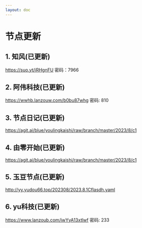 ```yaml
---
layout: doc
---
```

# 节点更新

## 1. 知风(已更新)

https://suo.yt/iRHgnFU 密码：7966

## 2. 阿伟科技(已更新)

https://wwhb.lanzouw.com/b0bu87whg 密码: 810

## 3. 节点日记(已更新)

https://agit.ai/blue/youlingkaishi/raw/branch/master/2023/8/c1

## 4. 由零开始(已更新)

https://agit.ai/blue/youlingkaishi/raw/branch/master/2023/8/c1

## 5. 玉豆节点(已更新)

http://yy.yudou66.top/202308/2023.8.1Cflasdh.yaml
  
## 6. yu科技(已更新)

https://www.lanzoub.com/iwYyA13xtlwf 密码: 233

